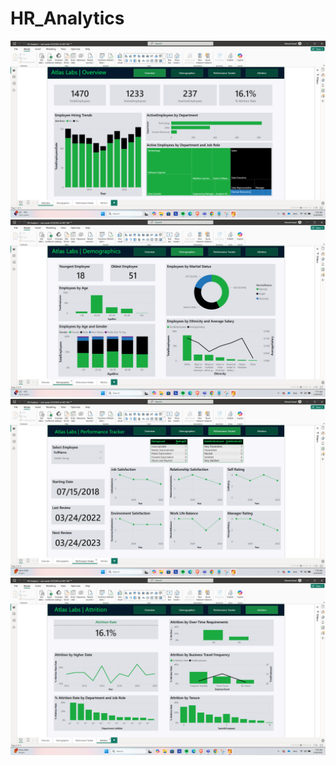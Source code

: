 # HR_Analytics


![image alt](https://github.com/asaad2k/HR_Analytics/blob/main/HR%20Analytics%20DashBoards/OverView.png?raw=true)
![image alt](https://github.com/asaad2k/HR_Analytics/blob/main/HR%20Analytics%20DashBoards/Demographics.png?raw=true)
![image alt](https://github.com/asaad2k/HR_Analytics/blob/main/HR%20Analytics%20DashBoards/Prerformance%20Trcker.png?raw=true)
![image alt](https://github.com/asaad2k/HR_Analytics/blob/main/HR%20Analytics%20DashBoards/Attrition.png?raw=true)
